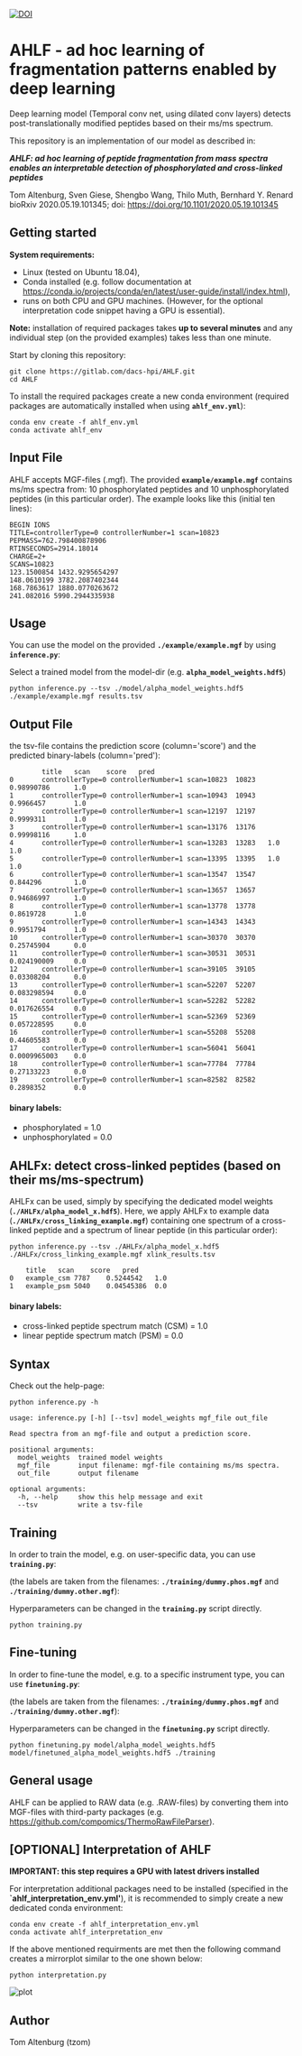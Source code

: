 [![DOI](https://zenodo.org/badge/257353799.svg)](https://zenodo.org/badge/latestdoi/257353799)

# AHLF - ad hoc learning of fragmentation patterns enabled by deep learning

Deep learning model (Temporal conv net, using dilated conv layers) detects post-translationally modified peptides based on their ms/ms spectrum.

This repository is an implementation of our model as described in:

***AHLF: ad hoc learning of peptide fragmentation from mass spectra enables an interpretable detection of phosphorylated and cross-linked peptides***

Tom Altenburg, Sven Giese, Shengbo Wang, Thilo Muth, Bernhard Y. Renard  
bioRxiv 2020.05.19.101345; doi: https://doi.org/10.1101/2020.05.19.101345 

## Getting started

**System requirements:** 
- Linux (tested on Ubuntu 18.04),
- Conda installed (e.g. follow documentation at https://conda.io/projects/conda/en/latest/user-guide/install/index.html),
- runs on both CPU and GPU machines. (However, for the optional interpretation code snippet having a GPU is essential).

**Note:** installation of required packages takes **up to several minutes** and any individual step (on the provided examples) takes less than one minute.

Start by cloning this repository:

```
git clone https://gitlab.com/dacs-hpi/AHLF.git
cd AHLF
```

To install the required packages create a new conda environment (required packages are automatically installed when using **`ahlf_env.yml`**):

```
conda env create -f ahlf_env.yml
conda activate ahlf_env
```

## Input File

AHLF accepts MGF-files (.mgf). The provided **`example/example.mgf`** contains ms/ms spectra from: 10 phosphorylated peptides and 10 unphosphorylated peptides (in this particular order). 
The example looks like this (initial ten lines):

```
BEGIN IONS
TITLE=controllerType=0 controllerNumber=1 scan=10823
PEPMASS=762.798400878906
RTINSECONDS=2914.18014
CHARGE=2+
SCANS=10823
123.1500854 1432.9295654297 
148.0610199 3782.2087402344 
168.7863617 1880.0770263672 
241.082016 5990.2944335938 
```

## Usage

You can use the model on the provided **`./example/example.mgf`** by using **`inference.py`**:

Select a trained model from the model-dir (e.g. **`alpha_model_weights.hdf5`**)

```
python inference.py --tsv ./model/alpha_model_weights.hdf5 ./example/example.mgf results.tsv
```

## Output File

the tsv-file contains the prediction score (column='score') and the predicted binary-labels (column='pred'):

```
        title   scan    score   pred
0       controllerType=0 controllerNumber=1 scan=10823  10823   0.98990786      1.0
1       controllerType=0 controllerNumber=1 scan=10943  10943   0.9966457       1.0
2       controllerType=0 controllerNumber=1 scan=12197  12197   0.9999311       1.0
3       controllerType=0 controllerNumber=1 scan=13176  13176   0.99998116      1.0
4       controllerType=0 controllerNumber=1 scan=13283  13283   1.0     1.0
5       controllerType=0 controllerNumber=1 scan=13395  13395   1.0     1.0
6       controllerType=0 controllerNumber=1 scan=13547  13547   0.844296        1.0
7       controllerType=0 controllerNumber=1 scan=13657  13657   0.94686997      1.0
8       controllerType=0 controllerNumber=1 scan=13778  13778   0.8619728       1.0
9       controllerType=0 controllerNumber=1 scan=14343  14343   0.9951794       1.0
10      controllerType=0 controllerNumber=1 scan=30370  30370   0.25745904      0.0
11      controllerType=0 controllerNumber=1 scan=30531  30531   0.024190009     0.0
12      controllerType=0 controllerNumber=1 scan=39105  39105   0.03308204      0.0
13      controllerType=0 controllerNumber=1 scan=52207  52207   0.083298594     0.0
14      controllerType=0 controllerNumber=1 scan=52282  52282   0.017626554     0.0
15      controllerType=0 controllerNumber=1 scan=52369  52369   0.057228595     0.0
16      controllerType=0 controllerNumber=1 scan=55208  55208   0.44605583      0.0
17      controllerType=0 controllerNumber=1 scan=56041  56041   0.0009965003    0.0
18      controllerType=0 controllerNumber=1 scan=77784  77784   0.27133223      0.0
19      controllerType=0 controllerNumber=1 scan=82582  82582   0.2898352       0.0
```

#### binary labels:
  - phosphorylated = 1.0 
  - unphosphorylated = 0.0


## AHLFx: detect cross-linked peptides (based on their ms/ms-spectrum)

AHLFx can be used, simply by specifying the dedicated model weights (**`./AHLFx/alpha_model_x.hdf5`**). Here, we apply AHLFx to example data (**`./AHLFx/cross_linking_example.mgf`**) containing one spectrum of a cross-linked peptide and a spectrum of linear peptide (in this particular order):

```
python inference.py --tsv ./AHLFx/alpha_model_x.hdf5 ./AHLFx/cross_linking_example.mgf xlink_results.tsv
```

```
	title	scan	score	pred
0	example_csm	7787	0.5244542	1.0
1	example_psm	5040	0.04545386	0.0
``` 

#### binary labels:
  - cross-linked peptide spectrum match (CSM) = 1.0 
  - linear peptide spectrum match (PSM) = 0.0

## Syntax
Check out the help-page:
```
python inference.py -h
```

```
usage: inference.py [-h] [--tsv] model_weights mgf_file out_file

Read spectra from an mgf-file and output a prediction score.

positional arguments:
  model_weights  trained model weights
  mgf_file       input filename: mgf-file containing ms/ms spectra.
  out_file       output filename

optional arguments:
  -h, --help     show this help message and exit
  --tsv          write a tsv-file
  ```

## Training

In order to train the model, e.g. on user-specific data, you can use **`training.py`**:

(the labels are taken from the filenames: **`./training/dummy.phos.mgf`** and **`./training/dummy.other.mgf`**):

Hyperparameters can be changed in the **`training.py`** script directly.


```
python training.py
```

## Fine-tuning

In order to fine-tune the model, e.g. to a specific instrument type, you can use **`finetuning.py`**:

(the labels are taken from the filenames: **`./training/dummy.phos.mgf`** and **`./training/dummy.other.mgf`**):

Hyperparameters can be changed in the **`finetuning.py`** script directly.


```
python finetuning.py model/alpha_model_weights.hdf5 model/finetuned_alpha_model_weights.hdf5 ./training
```

## General usage

AHLF can be applied to RAW data (e.g. .RAW-files) by converting them into MGF-files with third-party packages (e.g. https://github.com/compomics/ThermoRawFileParser).


## [OPTIONAL] Interpretation of AHLF
**IMPORTANT: this step requires a GPU with latest drivers installed**

For interpretation additional packages need to be installed (specified in the **`ahlf_interpretation_env.yml'**), it is recommended to simply create a new dedicated conda environment:

```
conda env create -f ahlf_interpretation_env.yml
conda activate ahlf_interpretation_env
```

If the above mentioned requirments are met then the following command creates a mirrorplot similar to the one shown below:

```
python interpretation.py
```

![plot](./interpretation.png)


## Author

Tom Altenburg (tzom)



